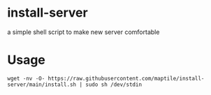# install-server
a simple shell script to make new server comfortable

# Usage

```
wget -nv -O- https://raw.githubusercontent.com/maptile/install-server/main/install.sh | sudo sh /dev/stdin
```
